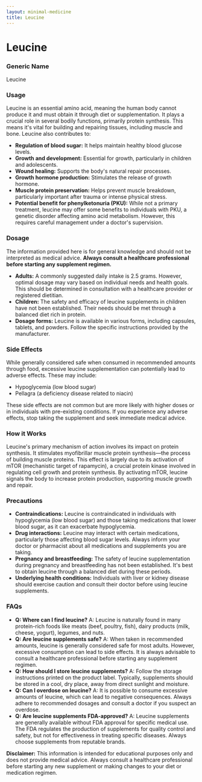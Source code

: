 ```yaml
---
layout: minimal-medicine
title: Leucine
---
```


# Leucine
### Generic Name
Leucine

### Usage
Leucine is an essential amino acid, meaning the human body cannot produce it and must obtain it through diet or supplementation.  It plays a crucial role in several bodily functions, primarily protein synthesis.  This means it's vital for building and repairing tissues, including muscle and bone.  Leucine also contributes to:

* **Regulation of blood sugar:**  It helps maintain healthy blood glucose levels.
* **Growth and development:**  Essential for growth, particularly in children and adolescents.
* **Wound healing:**  Supports the body's natural repair processes.
* **Growth hormone production:** Stimulates the release of growth hormone.
* **Muscle protein preservation:**  Helps prevent muscle breakdown, particularly important after trauma or intense physical stress.
* **Potential benefit for phenylketonuria (PKU):**  While not a primary treatment, leucine may offer some benefits to individuals with PKU, a genetic disorder affecting amino acid metabolism.  However, this requires careful management under a doctor's supervision.


### Dosage
The information provided here is for general knowledge and should not be interpreted as medical advice.  **Always consult a healthcare professional before starting any supplement regimen.**

* **Adults:** A commonly suggested daily intake is 2.5 grams. However, optimal dosage may vary based on individual needs and health goals.  This should be determined in consultation with a healthcare provider or registered dietitian.
* **Children:**  The safety and efficacy of leucine supplements in children have not been established.  Their needs should be met through a balanced diet rich in protein.
* **Dosage forms:** Leucine is available in various forms, including capsules, tablets, and powders.  Follow the specific instructions provided by the manufacturer.

### Side Effects
While generally considered safe when consumed in recommended amounts through food, excessive leucine supplementation can potentially lead to adverse effects. These may include:

* Hypoglycemia (low blood sugar)
* Pellagra (a deficiency disease related to niacin)

These side effects are not common but are more likely with higher doses or in individuals with pre-existing conditions.  If you experience any adverse effects, stop taking the supplement and seek immediate medical advice.


### How it Works
Leucine's primary mechanism of action involves its impact on protein synthesis. It stimulates myofibrillar muscle protein synthesis—the process of building muscle proteins.  This effect is largely due to its activation of mTOR (mechanistic target of rapamycin), a crucial protein kinase involved in regulating cell growth and protein synthesis. By activating mTOR, leucine signals the body to increase protein production, supporting muscle growth and repair.


### Precautions
* **Contraindications:** Leucine is contraindicated in individuals with hypoglycemia (low blood sugar) and those taking medications that lower blood sugar, as it can exacerbate hypoglycemia.
* **Drug interactions:**  Leucine may interact with certain medications, particularly those affecting blood sugar levels. Always inform your doctor or pharmacist about all medications and supplements you are taking.
* **Pregnancy and breastfeeding:** The safety of leucine supplementation during pregnancy and breastfeeding has not been established.  It's best to obtain leucine through a balanced diet during these periods.
* **Underlying health conditions:**  Individuals with liver or kidney disease should exercise caution and consult their doctor before using leucine supplements.


### FAQs

* **Q:  Where can I find leucine?** A: Leucine is naturally found in many protein-rich foods like meats (beef, poultry, fish), dairy products (milk, cheese, yogurt), legumes, and nuts.
* **Q: Are leucine supplements safe?** A:  When taken in recommended amounts, leucine is generally considered safe for most adults. However, excessive consumption can lead to side effects.  It is always advisable to consult a healthcare professional before starting any supplement regimen.
* **Q: How should I store leucine supplements?** A: Follow the storage instructions printed on the product label. Typically, supplements should be stored in a cool, dry place, away from direct sunlight and moisture.
* **Q: Can I overdose on leucine?** A:  It is possible to consume excessive amounts of leucine, which can lead to negative consequences. Always adhere to recommended dosages and consult a doctor if you suspect an overdose.
* **Q:  Are leucine supplements FDA-approved?** A: Leucine supplements are generally available without FDA approval for specific medical use.  The FDA regulates the production of supplements for quality control and safety, but not for effectiveness in treating specific diseases. Always choose supplements from reputable brands.


**Disclaimer:** This information is intended for educational purposes only and does not provide medical advice.  Always consult a healthcare professional before starting any new supplement or making changes to your diet or medication regimen.
